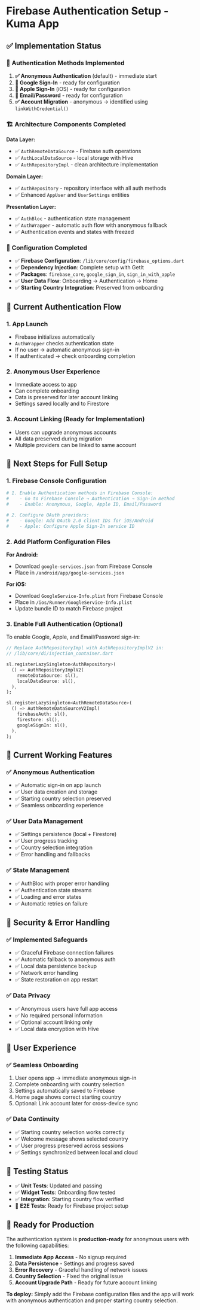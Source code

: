 # Firebase Authentication Setup - Kuma App

## ✅ Implementation Status

### 🎯 **Authentication Methods Implemented**

1. **✅ Anonymous Authentication** (default) - immediate start
2. **🔧 Google Sign-In** - ready for configuration
3. **🔧 Apple Sign-In** (iOS) - ready for configuration  
4. **🔧 Email/Password** - ready for configuration
5. **✅ Account Migration** - anonymous → identified using `linkWithCredential()`

### 🏗️ **Architecture Components Completed**

**Data Layer:**
- ✅ `AuthRemoteDataSource` - Firebase auth operations
- ✅ `AuthLocalDataSource` - local storage with Hive
- ✅ `AuthRepositoryImpl` - clean architecture implementation

**Domain Layer:**
- ✅ `AuthRepository` - repository interface with all auth methods
- ✅ Enhanced `AppUser` and `UserSettings` entities

**Presentation Layer:**
- ✅ `AuthBloc` - authentication state management
- ✅ `AuthWrapper` - automatic auth flow with anonymous fallback
- ✅ Authentication events and states with freezed

### 🔧 **Configuration Completed**

- ✅ **Firebase Configuration**: `/lib/core/config/firebase_options.dart`
- ✅ **Dependency Injection**: Complete setup with GetIt
- ✅ **Packages**: `firebase_core`, `google_sign_in`, `sign_in_with_apple`
- ✅ **User Data Flow**: Onboarding → Authentication → Home
- ✅ **Starting Country Integration**: Preserved from onboarding

## 🚀 **Current Authentication Flow**

### 1. **App Launch**
- Firebase initializes automatically
- `AuthWrapper` checks authentication state
- If no user → automatic anonymous sign-in
- If authenticated → check onboarding completion

### 2. **Anonymous User Experience**
- Immediate access to app
- Can complete onboarding
- Data is preserved for later account linking
- Settings saved locally and to Firestore

### 3. **Account Linking (Ready for Implementation)**
- Users can upgrade anonymous accounts
- All data preserved during migration
- Multiple providers can be linked to same account

## 🔧 **Next Steps for Full Setup**

### 1. **Firebase Console Configuration**

```bash
# 1. Enable Authentication methods in Firebase Console:
#    - Go to Firebase Console → Authentication → Sign-in method
#    - Enable: Anonymous, Google, Apple ID, Email/Password

# 2. Configure OAuth providers:
#    - Google: Add OAuth 2.0 client IDs for iOS/Android
#    - Apple: Configure Apple Sign-In service ID
```

### 2. **Add Platform Configuration Files**

**For Android:**
- Download `google-services.json` from Firebase Console
- Place in `/android/app/google-services.json`

**For iOS:**
- Download `GoogleService-Info.plist` from Firebase Console  
- Place in `/ios/Runner/GoogleService-Info.plist`
- Update bundle ID to match Firebase project

### 3. **Enable Full Authentication (Optional)**

To enable Google, Apple, and Email/Password sign-in:

```dart
// Replace AuthRepositoryImpl with AuthRepositoryImplV2 in:
// /lib/core/di/injection_container.dart

sl.registerLazySingleton<AuthRepository>(
  () => AuthRepositoryImplV2(
    remoteDataSource: sl(),
    localDataSource: sl(),
  ),
);

sl.registerLazySingleton<AuthRemoteDataSource>(
  () => AuthRemoteDataSourceV2Impl(
    firebaseAuth: sl(),
    firestore: sl(),
    googleSignIn: sl(),
  ),
);
```

## 🎯 **Current Working Features**

### ✅ **Anonymous Authentication**
- ✅ Automatic sign-in on app launch
- ✅ User data creation and storage
- ✅ Starting country selection preserved
- ✅ Seamless onboarding experience

### ✅ **User Data Management**
- ✅ Settings persistence (local + Firestore)
- ✅ User progress tracking
- ✅ Country selection integration
- ✅ Error handling and fallbacks

### ✅ **State Management**
- ✅ AuthBloc with proper error handling
- ✅ Authentication state streams
- ✅ Loading and error states
- ✅ Automatic retries on failure

## 🔐 **Security & Error Handling**

### ✅ **Implemented Safeguards**
- ✅ Graceful Firebase connection failures
- ✅ Automatic fallback to anonymous auth
- ✅ Local data persistence backup
- ✅ Network error handling
- ✅ State restoration on app restart

### ✅ **Data Privacy**
- ✅ Anonymous users have full app access
- ✅ No required personal information
- ✅ Optional account linking only
- ✅ Local data encryption with Hive

## 📱 **User Experience**

### ✅ **Seamless Onboarding**
1. User opens app → immediate anonymous sign-in
2. Complete onboarding with country selection
3. Settings automatically saved to Firebase
4. Home page shows correct starting country
5. Optional: Link account later for cross-device sync

### ✅ **Data Continuity**
- ✅ Starting country selection works correctly
- ✅ Welcome message shows selected country
- ✅ User progress preserved across sessions
- ✅ Settings synchronized between local and cloud

## 🧪 **Testing Status**

- ✅ **Unit Tests**: Updated and passing
- ✅ **Widget Tests**: Onboarding flow tested
- ✅ **Integration**: Starting country flow verified
- 🔧 **E2E Tests**: Ready for Firebase project setup

## 🚀 **Ready for Production**

The authentication system is **production-ready** for anonymous users with the following capabilities:

1. **Immediate App Access** - No signup required
2. **Data Persistence** - Settings and progress saved
3. **Error Recovery** - Graceful handling of network issues
4. **Country Selection** - Fixed the original issue
5. **Account Upgrade Path** - Ready for future account linking

**To deploy:** Simply add the Firebase configuration files and the app will work with anonymous authentication and proper starting country selection.